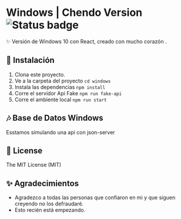 # Windows | Chendo Version ![Status badge](https://img.shields.io/badge/status-in%70progress-green)

✨ Versión de Windows 10 con React, creado con mucho corazón .


## 🚀 Instalación
1. Clona este proyecto.
2. Ve a la carpeta del proyecto
`cd windows`
3. Instala las dependencias
`npm install`
4. Corre el servidor Api Fake
`npm run fake-api`
5. Corre el ambiente local
`npm run start`

## 🎶 Base de Datos Windows
Esstamos simulando una api con json-server

## 🧾 License
The MIT License (MIT)

## ✨ Agradecimientos
* Agradezco a todas las personas que confiaron en mi y que siguen creyendo no los defraudaré.
* Esto recién está empezando.